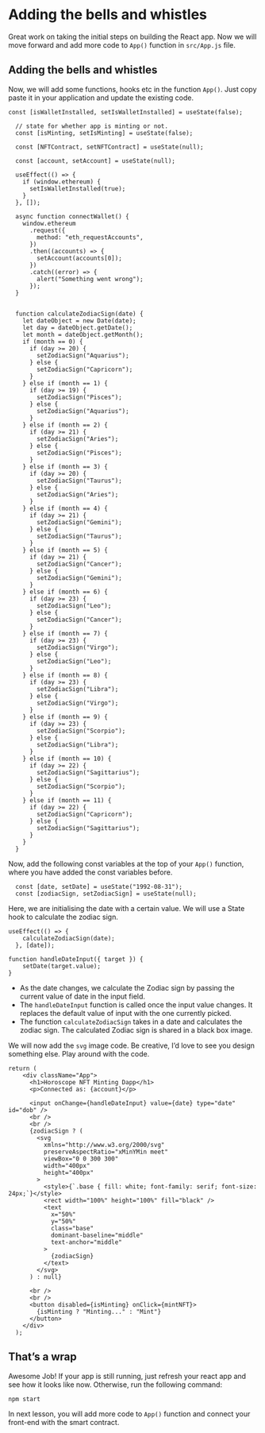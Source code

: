 # Adding the bells and whistles

Great work on taking the initial steps on building the React app. Now we will move forward and add more code to `App()` function in `src/App.js` file. 

## Adding the bells and whistles

Now, we will add some functions, hooks etc in the function `App()`. Just copy paste it in your application and update the existing code.

```
const [isWalletInstalled, setIsWalletInstalled] = useState(false);
 
  // state for whether app is minting or not.
  const [isMinting, setIsMinting] = useState(false);
 
  const [NFTContract, setNFTContract] = useState(null);
 
  const [account, setAccount] = useState(null);
 
  useEffect(() => {
    if (window.ethereum) {
      setIsWalletInstalled(true);
    }
  }, []);
 
  async function connectWallet() {
    window.ethereum
      .request({
        method: "eth_requestAccounts",
      })
      .then((accounts) => {
        setAccount(accounts[0]);
      })
      .catch((error) => {
        alert("Something went wrong");
      });
  }

 
  function calculateZodiacSign(date) {
    let dateObject = new Date(date);
    let day = dateObject.getDate();
    let month = dateObject.getMonth();
    if (month == 0) {
      if (day >= 20) {
        setZodiacSign("Aquarius");
      } else {
        setZodiacSign("Capricorn");
      }
    } else if (month == 1) {
      if (day >= 19) {
        setZodiacSign("Pisces");
      } else {
        setZodiacSign("Aquarius");
      }
    } else if (month == 2) {
      if (day >= 21) {
        setZodiacSign("Aries");
      } else {
        setZodiacSign("Pisces");
      }
    } else if (month == 3) {
      if (day >= 20) {
        setZodiacSign("Taurus");
      } else {
        setZodiacSign("Aries");
      }
    } else if (month == 4) {
      if (day >= 21) {
        setZodiacSign("Gemini");
      } else {
        setZodiacSign("Taurus");
      }
    } else if (month == 5) {
      if (day >= 21) {
        setZodiacSign("Cancer");
      } else {
        setZodiacSign("Gemini");
      }
    } else if (month == 6) {
      if (day >= 23) {
        setZodiacSign("Leo");
      } else {
        setZodiacSign("Cancer");
      }
    } else if (month == 7) {
      if (day >= 23) {
        setZodiacSign("Virgo");
      } else {
        setZodiacSign("Leo");
      }
    } else if (month == 8) {
      if (day >= 23) {
        setZodiacSign("Libra");
      } else {
        setZodiacSign("Virgo");
      }
    } else if (month == 9) {
      if (day >= 23) {
        setZodiacSign("Scorpio");
      } else {
        setZodiacSign("Libra");
      }
    } else if (month == 10) {
      if (day >= 22) {
        setZodiacSign("Sagittarius");
      } else {
        setZodiacSign("Scorpio");
      }
    } else if (month == 11) {
      if (day >= 22) {
        setZodiacSign("Capricorn");
      } else {
        setZodiacSign("Sagittarius");
      }
    }
  }
```

Now, add the following const variables at the top of your `App()` function, where you have added the const variables before.

```
  const [date, setDate] = useState("1992-08-31");
  const [zodiacSign, setZodiacSign] = useState(null);

```

Here, we are initialising the date with a certain value. We will use a State hook to calculate the zodiac sign.

```
useEffect(() => {
    calculateZodiacSign(date);
  }, [date]);

function handleDateInput({ target }) {
    setDate(target.value);
}

```

- As the date changes, we calculate the Zodiac sign by passing the current value of date in the input field.
- The `handleDateInput` function is called once the input value changes. It replaces the default value of input with the one currently picked.
- The function `calculateZodiacSign` takes in a date and calculates the zodiac sign. The calculated Zodiac sign is shared in a black box image.

We will now add the `svg` image code. Be creative, I’d love to see you design something else. Play around with the code.

```
return (
    <div className="App">
      <h1>Horoscope NFT Minting Dapp</h1>
      <p>Connected as: {account}</p>
 
      <input onChange={handleDateInput} value={date} type="date" id="dob" />
      <br />
      <br />
      {zodiacSign ? (
        <svg
          xmlns="http://www.w3.org/2000/svg"
          preserveAspectRatio="xMinYMin meet"
          viewBox="0 0 300 300"
          width="400px"
          height="400px"
        >
          <style>{`.base { fill: white; font-family: serif; font-size: 24px;`}</style>
          <rect width="100%" height="100%" fill="black" />
          <text
            x="50%"
            y="50%"
            class="base"
            dominant-baseline="middle"
            text-anchor="middle"
          >
            {zodiacSign}
          </text>
        </svg>
      ) : null}
 
      <br />
      <br />
      <button disabled={isMinting} onClick={mintNFT}>
        {isMinting ? "Minting..." : "Mint"}
      </button>
    </div>
  );
```

## That’s a wrap

Awesome Job! If your app is still running, just refresh your react app and see how it looks like now. Otherwise, run the following command:

```
npm start
```

In next lesson, you will add more code to `App()` function and connect your front-end with the smart contract.